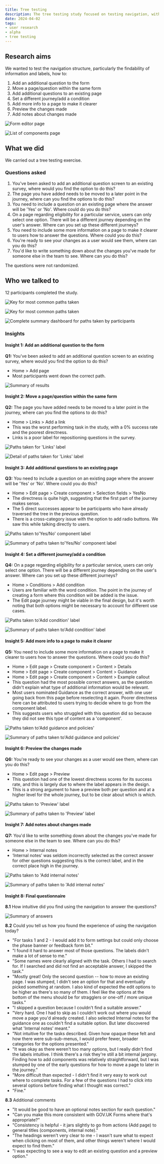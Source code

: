 ```yaml
---
title: Tree testing
description: The tree testing study focused on testing navigation, with key insights on how to find features like adding questions, moving pages, and adding conditions. Users struggled with unclear labels and inconsistent paths.
date: 2024-04-02
tags:
- user research
- alpha
- tree testing
---
```

## Research aims
We wanted to test the navigation structure, particularly the findability of information and labels, how to:

1. Add an additional question to the form
2. Move a page/question within the same form
3. Add additional questions to an existing page
4. Set a different journey/add a condition
5. Add more info to a page to make it clearer
6. Preview the changes made
7. Add notes about changes made

![Form editor page](image13.png "Form editor page")

![List of components page](image14.png "List of components page")

## What we did
We carried out a tree testing exercise.

### Questions asked
1. You've been asked to add an additional question screen to an existing survey, where would you find the option to do this?
2. The page you have added needs to be moved to a later point in the journey, where can you find the options to do this?
3. You need to include a question on an existing page where the answer will be 'Yes' or 'No'. Where could do you do this?
4. On a page regarding eligibility for a particular service, users can only select one option. There will be a different journey depending on the user's answer. Where can you set up these different journeys?
5. You need to include some more information on a page to make it clearer to users how to answer the questions. Where could you do this?
6. You're ready to see your changes as a user would see them, where can you do this?
7. You'd like to write something down about the changes you've made for someone else in the team to see. Where can you do this?

The questions were not randomized.

## Who we talked to
12 participants completed the study.

![Key for most common paths taken](image16.png "Key for most common paths taken")

![Key for most common paths taken](image17.png "Summary of most common paths taken")

![Complete summary dashboard for paths taken by participants](image12.jpg "Complete summary dashboard for paths taken by participants")

### Insights
#### Insight 1: Add an additional question to the form
**Q1:** You've been asked to add an additional question screen to an existing survey, where would you find the option to do this?
- Home > Add page
- Most participants went down the correct path.

![Summary of results](image16.png "Summary of results")

#### Insight 2: Move a page/question within the same form
**Q2:** The page you have added needs to be moved to a later point in the journey, where can you find the options to do this?
- Home > Links > Add a link
- This was the worst performing task in the study, with a 0% success rate and the poorest directness.
- Links is a poor label for repositioning questions in the survey.

![Paths taken for 'Links' label](picture30.png "Summary of paths taken for 'Links' label")

![Detail of paths taken for 'Links' label](image28.png "Detail of paths taken for 'Links' label")

#### Insight 3: Add additional questions to an existing page
**Q3:** You need to include a question on an existing page where the answer will be 'Yes' or 'No'. Where could you do this?
- Home > Edit page > Create component > Selection fields > YesNo
- The directness is quite high, suggesting that the first part of the journey makes sense.
- The 5 direct successes appear to be participants who have already traversed the tree in the previous question.
- There is a cross-category issue with the option to add radio buttons. We saw this while talking directly to users.

![Paths taken to'Yes/No' component label](picture31.png "Paths taken to'Yes/No' component label")

![Summary of paths taken to'Yes/No' component label](image12.jpg "Summary of paths taken to'Yes/No' component label")

#### Insight 4: Set a different journey/add a condition
**Q4:** On a page regarding eligibility for a particular service, users can only select one option. There will be a different journey depending on the user's answer. Where can you set up these different journeys?
- Home > Conditions > Add condition
- Users are familiar with the word condition. The point in the journey of creating a form where this condition will be added is the issue.
- The Edit page journey might be viable in the final design, but it's worth noting that both options might be necessary to account for different use cases.

![Paths taken to'Add condition' label](image2.png "Paths taken to'Add condition' label")

![Summary of paths taken to'Add condition' label](image5.png "Summary of paths taken to'Add condition' label")

#### Insight 5: Add more info to a page to make it clearer
**Q5:** You need to include some more information on a page to make it clearer to users how to answer the questions. Where could you do this?
- Home > Edit page > Create component > Content > Details
- Home > Edit page > Create component > Content > Guidance
- Home > Edit page > Create component > Content > Example callout
- This question had the most possible correct answers, as the question didn't explain what type of additional information would be relevant.
- Most users nominated Guidance as the correct answer, with one user going back from this page before reselecting it again. Poorer directness here can be attributed to users trying to decide where to go from the component label.
- This suggests users who struggled with this question did so because they did not see this type of content as a 'component'.

![Paths taken to'Add guidance and policies'](image6.png "Paths taken to'Add guidance and policies'")

![Summary of paths taken to'Add guidance and policies'](image5.png "Summary of paths taken to'Add guidance and policies'")

#### Insight 6: Preview the changes made
**Q6:** You're ready to see your changes as a user would see them, where can you do this?
- Home > Edit page > Preview
- This question had one of the lowest directness scores for its success rate, and this is largely due to where the label appears in the design.
- This is a strong argument to have a preview both per question and at a higher level for the whole journey, but to be clear about which is which.

![Paths taken to 'Preview' label](image8.png "Paths taken to 'Preview' label")

![Summary of paths taken to 'Preview' label](image9.jpg "Summary of paths taken to 'Preview' label")

#### Insight 7: Add notes about changes made
**Q7:** You'd like to write something down about the changes you've made for someone else in the team to see. Where can you do this?
- Home > Internal notes
- ‘Internal notes’ was seldom incorrectly selected as the correct answer for other questions suggesting this is the correct label, and in the correct place high in the journey.

![Paths taken to 'Add internal notes'](image11.png "Paths taken to 'Add internal notes'")

![Summary of paths taken to 'Add internal notes'](image3.png "Summary of paths taken to 'Add internal notes'")

#### Insight 8: Final questionnaire
**8.1** How intuitive did you find using the navigation to answer the questions?

![Summary of answers](image4.png "Summary of answers")

**8.2** Could you tell us how you found the experience of using the navigation today?

- "For tasks 1 and 2 - I would add it to form settings but could only choose the phase banner or feedback form bit."
- "I found it hard to answer most of those questions. The labels didn't make a lot of sense to me."
- "Some names were clearly aligned with the task. Others I had to search for. If I searched and did not find an acceptable answer, I skipped the task."
- "Mostly great! Only the second question -- how to move an existing page. I was stumped, I didn't see an option for that and eventually picked something at random. I also kind of expected the edit options to be higher as there's so many of them. I feel like the options at the bottom of the menu should be for stragglers or one-off / more unique tasks."
- "I skipped a question because I couldn't find a suitable answer."
- "Very hard. One I had to skip as I couldn't work out where you would move a page you'd already created. I also selected Internal notes for the guidance one as couldn't find a suitable option. But later discovered what 'Internal notes' meant."
- "Not intuitive for the tasks described. Given how opaque these felt and how there were sub-sub-menus, I would prefer fewer, broader categories for the options presented."
- "It was okay as there weren't too many options, but I really didn't find the labels intuitive. I think there's a risk they're still a bit internal jargony. Finding how to add components was relatively straightforward, but I was stumped by one of the early questions for how to move a page to later in the journey."
- "More difficult than expected - I didn't find it very easy to work out where to complete tasks. For a few of the questions I had to click into several options before finding what I thought was correct."
- "Fine."

**8.3** Additional comments
- "It would be good to have an optional notes section for each question."
- "Can you make this more consistent with GOV.UK Forms where that's appropriate?"
- "Consistency is helpful - it jars slightly to go from actions (Add page) to general titles (components, internal note)."
- "The headings weren't very clear to me - I wasn't sure what to expect when clicking on most of them, and other things weren't where I would expect to find them."
- "I was expecting to see a way to edit an existing question and a preview option."




